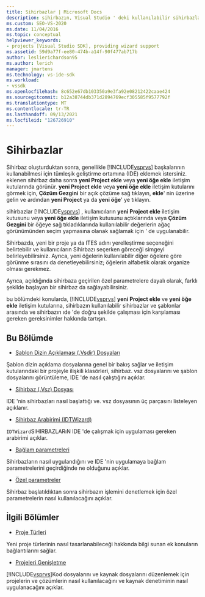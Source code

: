 ```yaml
---
title: Sihirbazlar | Microsoft Docs
description: sihirbazın, Visual Studio ' deki kullanılabilir sihirbazlar ve şablonlar arasında ve sihirbazın ıde 'de karşılaması gereken gereksinimler hakkında bilgi edinin.
ms.custom: SEO-VS-2020
ms.date: 11/04/2016
ms.topic: conceptual
helpviewer_keywords:
- projects [Visual Studio SDK], providing wizard support
ms.assetid: 59d9a77f-ee80-474b-a14f-90f477ab717b
author: leslierichardson95
ms.author: lerich
manager: jmartens
ms.technology: vs-ide-sdk
ms.workload:
- vssdk
ms.openlocfilehash: 8c652e67db103350a9e3fa92e08212422caae424
ms.sourcegitcommit: b12a38744db371d2894769ecf305585f9577792f
ms.translationtype: MT
ms.contentlocale: tr-TR
ms.lasthandoff: 09/13/2021
ms.locfileid: "126726910"
---
```

# <a name="wizards"></a>Sihirbazlar
Sihirbaz oluşturduktan sonra, genellikle [!INCLUDE[vsprvs](../../code-quality/includes/vsprvs_md.md)] başkalarının kullanabilmesi için tümleşik geliştirme ortamına (IDE) eklemek istersiniz. eklenen sihirbaz daha sonra **yeni Project ekle** veya **yeni öğe ekle** iletişim kutularında görünür. **yeni Project ekle** veya **yeni öğe ekle** iletişim kutularını görmek için, **Çözüm Gezgini** bir açık çözüme sağ tıklayın, **ekle**' nin üzerine gelin ve ardından **yeni Project** ya da **yeni öğe**' ye tıklayın.

 sihirbazlar [!INCLUDE[vsprvs](../../code-quality/includes/vsprvs_md.md)] , kullanıcıların **yeni Project ekle** iletişim kutusunu veya **yeni öğe ekle** iletişim kutusunu açtıklarında veya **Çözüm Gezgini** bir öğeye sağ tıkladıklarında kullanılabilir değerlerin ağaç görünümünden seçim yapmasına olanak sağlamak için ' de uygulanabilir.

 Sihirbazda, yeni bir proje ya da ITES adını yerelleştirme seçeneğini belirtebilir ve kullanıcıların Sihirbazı seçerken göreceği simgeyi belirleyebilirsiniz. Ayrıca, yeni öğelerin kullanılabilir diğer öğelere göre görünme sırasını da denetleyebilirsiniz; öğelerin alfabetik olarak organize olması gerekmez.

 Ayrıca, açıldığında sihirbaza geçirilen özel parametrelere dayalı olarak, farklı şekilde başlayan bir sihirbaz da sağlayabilirsiniz.

 bu bölümdeki konularda, [!INCLUDE[vsprvs](../../code-quality/includes/vsprvs_md.md)] **yeni Project ekle** ve **yeni öğe ekle** iletişim kutularına, sihirbazın kullanılabilir sihirbazlar ve şablonlar arasında ve sihirbazın ıde 'de doğru şekilde çalışması için karşılaması gereken gereksinimler hakkında tartışın.

## <a name="in-this-section"></a>Bu Bölümde
- [Şablon Dizin Açıklaması (.Vsdir) Dosyaları](../../extensibility/internals/template-directory-description-dot-vsdir-files.md)

 Şablon dizin açıklama dosyalarına genel bir bakış sağlar ve iletişim kutularındaki bir projeyle ilişkili klasörleri, sihirbaz. vsz dosyalarını ve şablon dosyalarını görüntüleme, IDE 'de nasıl çalıştığını açıklar.

- [Sihirbaz (.Vsz) Dosyası](../../extensibility/internals/wizard-dot-vsz-file.md)

 IDE 'nin sihirbazları nasıl başlattığı ve. vsz dosyasının üç parçasını listeleyen açıklanır.

- [Sihirbaz Arabirimi (IDTWizard)](../../extensibility/internals/wizard-interface-idtwizard.md)

 `IDTWizard`SIHIRBAZLARıN IDE 'de çalışmak için uygulaması gereken arabirimi açıklar.

- [Bağlam parametreleri](../../extensibility/internals/context-parameters.md)

 Sihirbazların nasıl uygulandığını ve IDE 'nin uygulamaya bağlam parametrelerini geçirdiğinde ne olduğunu açıklar.

- [Özel parametreler](../../extensibility/internals/custom-parameters.md)

 Sihirbaz başlatıldıktan sonra sihirbazın işlemini denetlemek için özel parametrelerin nasıl kullanılacağını açıklar.

## <a name="related-sections"></a>İlgili Bölümler
- [Proje Türleri](../../extensibility/internals/project-types.md)

 Yeni proje türlerinin nasıl tasarlanabileceği hakkında bilgi sunan ek konuların bağlantılarını sağlar.

- [Projeleri Genişletme](../../extensibility/extending-projects.md)

 [!INCLUDE[vsprvs](../../code-quality/includes/vsprvs_md.md)]Kod dosyalarını ve kaynak dosyalarını düzenlemek için projelerin ve çözümlerin nasıl kullanılacağını ve kaynak denetiminin nasıl uygulanacağını açıklar.

